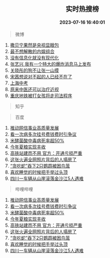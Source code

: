 <div align="center"><h2>实时热搜榜</h2><h4>2023-07-16 16:40:01</h4></div>

> 微博  

1. [撒贝宁果然是央视显眼包](https://s.weibo.com/weibo?q=%23%E6%92%92%E8%B4%9D%E5%AE%81%E6%9E%9C%E7%84%B6%E6%98%AF%E5%A4%AE%E8%A7%86%E6%98%BE%E7%9C%BC%E5%8C%85%23&t=31&band_rank=1&Refer=top)<br />
2. [最不想解散的内娱组合](https://s.weibo.com/weibo?q=%23%E6%9C%80%E4%B8%8D%E6%83%B3%E8%A7%A3%E6%95%A3%E7%9A%84%E5%86%85%E5%A8%B1%E7%BB%84%E5%90%88%23&t=31&band_rank=2&Refer=top)<br />
3. [没有信息化就没有现代化](https://s.weibo.com/weibo?q=%23%E6%B2%A1%E6%9C%89%E4%BF%A1%E6%81%AF%E5%8C%96%E5%B0%B1%E6%B2%A1%E6%9C%89%E7%8E%B0%E4%BB%A3%E5%8C%96%23&t=31&band_rank=3&Refer=top)<br />
4. [张艺兴 我有一个特大的爆炸消息马上发布](https://s.weibo.com/weibo?q=%E5%BC%A0%E8%89%BA%E5%85%B4%20%E6%88%91%E6%9C%89%E4%B8%80%E4%B8%AA%E7%89%B9%E5%A4%A7%E7%9A%84%E7%88%86%E7%82%B8%E6%B6%88%E6%81%AF%E9%A9%AC%E4%B8%8A%E5%8F%91%E5%B8%83&t=31&band_rank=4&Refer=top)<br />
5. [关晓彤的狗不让张一山摸](https://s.weibo.com/weibo?q=%23%E5%85%B3%E6%99%93%E5%BD%A4%E7%9A%84%E7%8B%97%E4%B8%8D%E8%AE%A9%E5%BC%A0%E4%B8%80%E5%B1%B1%E6%91%B8%23&t=31&band_rank=5&Refer=top)<br />
6. [宋茜想说对不起的人已经不在了](https://s.weibo.com/weibo?q=%23%E5%AE%8B%E8%8C%9C%E6%83%B3%E8%AF%B4%E5%AF%B9%E4%B8%8D%E8%B5%B7%E7%9A%84%E4%BA%BA%E5%B7%B2%E7%BB%8F%E4%B8%8D%E5%9C%A8%E4%BA%86%23&t=31&band_rank=6&Refer=top)<br />
7. [上海中考](https://s.weibo.com/weibo?q=%E4%B8%8A%E6%B5%B7%E4%B8%AD%E8%80%83&t=31&band_rank=7&Refer=top)<br />
8. [原来中医还可以治疗近视](https://s.weibo.com/weibo?q=%E5%8E%9F%E6%9D%A5%E4%B8%AD%E5%8C%BB%E8%BF%98%E5%8F%AF%E4%BB%A5%E6%B2%BB%E7%96%97%E8%BF%91%E8%A7%86&t=31&band_rank=8&Refer=top)<br />
9. [重庆地铁被打女孩将走司法程序](https://s.weibo.com/weibo?q=%23%E9%87%8D%E5%BA%86%E5%9C%B0%E9%93%81%E8%A2%AB%E6%89%93%E5%A5%B3%E5%AD%A9%E5%B0%86%E8%B5%B0%E5%8F%B8%E6%B3%95%E7%A8%8B%E5%BA%8F%23&t=31&band_rank=9&Refer=top)<br />

> 知乎  


> 百度  

1. [推动网信事业高质量发展](https://www.baidu.com/s?wd=%E6%8E%A8%E5%8A%A8%E7%BD%91%E4%BF%A1%E4%BA%8B%E4%B8%9A%E9%AB%98%E8%B4%A8%E9%87%8F%E5%8F%91%E5%B1%95&sa=fyb_news&rsv_dl=fyb_news)<br />
2. [看一次病多次挂号费钱费时引争议](https://www.baidu.com/s?wd=%E7%9C%8B%E4%B8%80%E6%AC%A1%E7%97%85%E5%A4%9A%E6%AC%A1%E6%8C%82%E5%8F%B7%E8%B4%B9%E9%92%B1%E8%B4%B9%E6%97%B6%E5%BC%95%E4%BA%89%E8%AE%AE&sa=fyb_news&rsv_dl=fyb_news)<br />
3. [米酵菌酸中毒病死率超50%](https://www.baidu.com/s?wd=%E7%B1%B3%E9%85%B5%E8%8F%8C%E9%85%B8%E4%B8%AD%E6%AF%92%E7%97%85%E6%AD%BB%E7%8E%87%E8%B6%8550%25&sa=fyb_news&rsv_dl=fyb_news)<br />
4. [今年夏粮实现丰收](https://www.baidu.com/s?wd=%E4%BB%8A%E5%B9%B4%E5%A4%8F%E7%B2%AE%E5%AE%9E%E7%8E%B0%E4%B8%B0%E6%94%B6&sa=fyb_news&rsv_dl=fyb_news)<br />
5. [高铁站建而不用 官方：开通亏损严重](https://www.baidu.com/s?wd=%E9%AB%98%E9%93%81%E7%AB%99%E5%BB%BA%E8%80%8C%E4%B8%8D%E7%94%A8+%E5%AE%98%E6%96%B9%EF%BC%9A%E5%BC%80%E9%80%9A%E4%BA%8F%E6%8D%9F%E4%B8%A5%E9%87%8D&sa=fyb_news&rsv_dl=fyb_news)<br />
6. [这张火遍全网照片背后的人塌房了](https://www.baidu.com/s?wd=%E8%BF%99%E5%BC%A0%E7%81%AB%E9%81%8D%E5%85%A8%E7%BD%91%E7%85%A7%E7%89%87%E8%83%8C%E5%90%8E%E7%9A%84%E4%BA%BA%E5%A1%8C%E6%88%BF%E4%BA%86&sa=fyb_news&rsv_dl=fyb_news)<br />
7. [“贪吃蛇”吞下2只鹦鹉被困鸟笼](https://www.baidu.com/s?wd=%E2%80%9C%E8%B4%AA%E5%90%83%E8%9B%87%E2%80%9D%E5%90%9E%E4%B8%8B2%E5%8F%AA%E9%B9%A6%E9%B9%89%E8%A2%AB%E5%9B%B0%E9%B8%9F%E7%AC%BC&sa=fyb_news&rsv_dl=fyb_news)<br />
8. [喜欢睡觉的时候把手举过头顶](https://www.baidu.com/s?wd=%E5%96%9C%E6%AC%A2%E7%9D%A1%E8%A7%89%E7%9A%84%E6%97%B6%E5%80%99%E6%8A%8A%E6%89%8B%E4%B8%BE%E8%BF%87%E5%A4%B4%E9%A1%B6&sa=fyb_news&rsv_dl=fyb_news)<br />
9. [四川一车辆从山崖滚落金沙江5人遇难](https://www.baidu.com/s?wd=%E5%9B%9B%E5%B7%9D%E4%B8%80%E8%BD%A6%E8%BE%86%E4%BB%8E%E5%B1%B1%E5%B4%96%E6%BB%9A%E8%90%BD%E9%87%91%E6%B2%99%E6%B1%9F5%E4%BA%BA%E9%81%87%E9%9A%BE&sa=fyb_news&rsv_dl=fyb_news)<br />

> 哔哩哔哩  

1. [推动网信事业高质量发展](https://www.baidu.com/s?wd=%E6%8E%A8%E5%8A%A8%E7%BD%91%E4%BF%A1%E4%BA%8B%E4%B8%9A%E9%AB%98%E8%B4%A8%E9%87%8F%E5%8F%91%E5%B1%95&sa=fyb_news&rsv_dl=fyb_news)<br />
2. [看一次病多次挂号费钱费时引争议](https://www.baidu.com/s?wd=%E7%9C%8B%E4%B8%80%E6%AC%A1%E7%97%85%E5%A4%9A%E6%AC%A1%E6%8C%82%E5%8F%B7%E8%B4%B9%E9%92%B1%E8%B4%B9%E6%97%B6%E5%BC%95%E4%BA%89%E8%AE%AE&sa=fyb_news&rsv_dl=fyb_news)<br />
3. [米酵菌酸中毒病死率超50%](https://www.baidu.com/s?wd=%E7%B1%B3%E9%85%B5%E8%8F%8C%E9%85%B8%E4%B8%AD%E6%AF%92%E7%97%85%E6%AD%BB%E7%8E%87%E8%B6%8550%25&sa=fyb_news&rsv_dl=fyb_news)<br />
4. [今年夏粮实现丰收](https://www.baidu.com/s?wd=%E4%BB%8A%E5%B9%B4%E5%A4%8F%E7%B2%AE%E5%AE%9E%E7%8E%B0%E4%B8%B0%E6%94%B6&sa=fyb_news&rsv_dl=fyb_news)<br />
5. [高铁站建而不用 官方：开通亏损严重](https://www.baidu.com/s?wd=%E9%AB%98%E9%93%81%E7%AB%99%E5%BB%BA%E8%80%8C%E4%B8%8D%E7%94%A8+%E5%AE%98%E6%96%B9%EF%BC%9A%E5%BC%80%E9%80%9A%E4%BA%8F%E6%8D%9F%E4%B8%A5%E9%87%8D&sa=fyb_news&rsv_dl=fyb_news)<br />
6. [这张火遍全网照片背后的人塌房了](https://www.baidu.com/s?wd=%E8%BF%99%E5%BC%A0%E7%81%AB%E9%81%8D%E5%85%A8%E7%BD%91%E7%85%A7%E7%89%87%E8%83%8C%E5%90%8E%E7%9A%84%E4%BA%BA%E5%A1%8C%E6%88%BF%E4%BA%86&sa=fyb_news&rsv_dl=fyb_news)<br />
7. [“贪吃蛇”吞下2只鹦鹉被困鸟笼](https://www.baidu.com/s?wd=%E2%80%9C%E8%B4%AA%E5%90%83%E8%9B%87%E2%80%9D%E5%90%9E%E4%B8%8B2%E5%8F%AA%E9%B9%A6%E9%B9%89%E8%A2%AB%E5%9B%B0%E9%B8%9F%E7%AC%BC&sa=fyb_news&rsv_dl=fyb_news)<br />
8. [喜欢睡觉的时候把手举过头顶](https://www.baidu.com/s?wd=%E5%96%9C%E6%AC%A2%E7%9D%A1%E8%A7%89%E7%9A%84%E6%97%B6%E5%80%99%E6%8A%8A%E6%89%8B%E4%B8%BE%E8%BF%87%E5%A4%B4%E9%A1%B6&sa=fyb_news&rsv_dl=fyb_news)<br />
9. [四川一车辆从山崖滚落金沙江5人遇难](https://www.baidu.com/s?wd=%E5%9B%9B%E5%B7%9D%E4%B8%80%E8%BD%A6%E8%BE%86%E4%BB%8E%E5%B1%B1%E5%B4%96%E6%BB%9A%E8%90%BD%E9%87%91%E6%B2%99%E6%B1%9F5%E4%BA%BA%E9%81%87%E9%9A%BE&sa=fyb_news&rsv_dl=fyb_news)<br />
